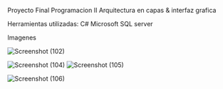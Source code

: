 Proyecto Final Programacion II
Arquitectura en capas & interfaz grafica

  Herramientas utilizadas:
    C#
    Microsoft SQL server
    
Imagenes

![Screenshot (102)](https://user-images.githubusercontent.com/78834422/183459401-b80f8086-0e8f-48d2-a536-0d2020499ebc.png)

![Screenshot (104)](https://user-images.githubusercontent.com/78834422/183459427-c1a7108c-2847-4c11-9017-d7928d36a449.png)
![Screenshot (105)](https://user-images.githubusercontent.com/78834422/183459449-1a436a33-38c0-409d-a040-47cfbaedfd52.png)

![Screenshot (106)](https://user-images.githubusercontent.com/78834422/183459469-8477ef18-5f3f-4745-acaf-ea62e037420d.png)
